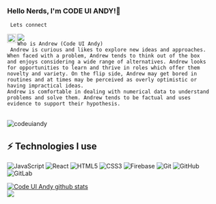 ### Hello Nerds, I'm CODE UI ANDY!👋

<code> Lets connect </code>

<a href="https://twitter.com/CodeuiA">
  <img align="left" alt="Code UI Andy | Twitter" width="21px" src="https://raw.githubusercontent.com/anuraghazra/anuraghazra/master/assets/twitter.svg" />
</a>
<a href='https://www.linkedin.com/in/codeuiandy/' target='_blank' rel='noopener' rel='noreferrer'>
    <img src='https://img.shields.io/static/v1?label=LinkedIn&message=Chaitanya&color=blue&style=flat-square&logo=linkedin' />
  </a>

</br>
<code>Who is Andrew (Code UI Andy)<br/> Andrew is curious and likes to explore new ideas and approaches.
When faced with a problem, Andrew tends to think out of the box
and enjoys considering a wide range of alternatives. Andrew looks
for opportunities to learn and thrive in roles which offer them
novelty and variety. On the flip side, Andrew may get bored in
routines and at times may be perceived as overly optimistic or
having impractical ideas.
Andrew is comfortable in dealing with numerical data to understand
problems and solve them. Andrew tends to be factual and uses
evidence to support their hypothesis. </code>

</br>
</br>
<p align="left"> 
<img src="https://komarev.com/ghpvc/?username=codeuiandy&label=Views&color=blue&style=plastic" alt="codeuiandy" />
 </p>

## ⚡ Technologies I use

![JavaScript](https://img.shields.io/badge/-JavaScript-black?style=flat-square&logo=javascript)
![React](https://img.shields.io/badge/-React-black?style=flat-square&logo=react)
![HTML5](https://img.shields.io/badge/-HTML5-E34F26?style=flat-square&logo=html5&logoColor=white)
![CSS3](https://img.shields.io/badge/-CSS3-1572B6?style=flat-square&logo=css3)
![Firebase](https://img.shields.io/badge/-Firebase-white?style=flat-square&logo=firebase)
![Git](https://img.shields.io/badge/-Git-black?style=flat-square&logo=git)
![GitHub](https://img.shields.io/badge/-GitHub-181717?style=flat-square&logo=github)
![GitLab](https://img.shields.io/badge/-GitLab-FCA121?style=flat-square&logo=gitlab)


<a href="https://github.com/codeuiandy/github-readme-stats">
  <img align="center" src="https://github-readme-stats.vercel.app/api?username=codeuiandy&show_icons=true&include_all_commits=true&theme=material-palenight" alt="Code UI Andy github stats" />
</a>
</br>
<a href="https://github.com/codeuiandy/github-readme-stats">
 
  <img align="center" src="https://github-readme-stats.vercel.app/api/top-langs/?username=codeuiandy&layout=compact&theme=material-palenight" />
</a>

